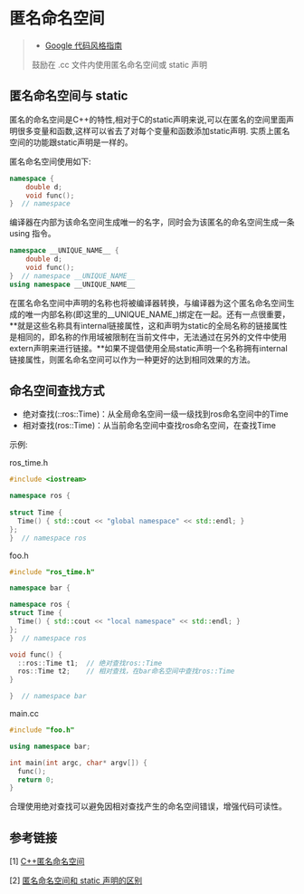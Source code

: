 # 匿名命名空间

> - [Google 代码风格指南](https://zh-google-styleguide.readthedocs.io/en/latest/google-cpp-styleguide/scoping/)
>
> 鼓励在 .cc 文件内使用匿名命名空间或 static 声明

## 匿名命名空间与 static

匿名的命名空间是C++的特性,相对于C的static声明来说,可以在匿名的空间里面声明很多变量和函数,这样可以省去了对每个变量和函数添加static声明.
实质上匿名空间的功能跟static声明是一样的。

匿名命名空间使用如下:

```c++
namespace {
    double d;
    void func();
}  // namespace
```

编译器在内部为该命名空间生成唯一的名字，同时会为该匿名的命名空间生成一条 using 指令。

```c++
namespace __UNIQUE_NAME__ {
    double d;
    void func();
}  // namespace __UNIQUE_NAME__
using namespace __UNIQUE_NAME__
```

在匿名命名空间中声明的名称也将被编译器转换，与编译器为这个匿名命名空间生成的唯一内部名称(即这里的__UNIQUE_NAME_)绑定在一起。还有一点很重要，**就是这些名称具有internal链接属性，这和声明为static的全局名称的链接属性是相同的，即名称的作用域被限制在当前文件中，无法通过在另外的文件中使用extern声明来进行链接。**如果不提倡使用全局static声明一个名称拥有internal链接属性，则匿名命名空间可以作为一种更好的达到相同效果的方法。

## 命名空间查找方式

- 绝对查找(::ros::Time)：从全局命名空间一级一级找到ros命名空间中的Time
- 相对查找(ros::Time)：从当前命名空间中查找ros命名空间，在查找Time

示例:

ros_time.h

```c++
#include <iostream>

namespace ros {
    
struct Time {
  Time() { std::cout << "global namespace" << std::endl; }
};
}  // namespace ros
```

foo.h

```c++
#include "ros_time.h"

namespace bar {

namespace ros {
struct Time {
  Time() { std::cout << "local namespace" << std::endl; }
};
}  // namespace ros

void func() {
  ::ros::Time t1;  // 绝对查找ros::Time
  ros::Time t2;    // 相对查找，在bar命名空间中查找ros::Time
}

}  // namespace bar
```

main.cc

```c++
#include "foo.h"

using namespace bar;

int main(int argc, char* argv[]) {
  func();
  return 0;
}
```

合理使用绝对查找可以避免因相对查找产生的命名空间错误，增强代码可读性。

## 参考链接

[1] [C++匿名命名空间](https://www.cnblogs.com/youxin/p/4308364.html)

[2] [匿名命名空间和 static 声明的区别](http://blog.guorongfei.com/2017/03/19/unnamed-namespace-vs-static/)
